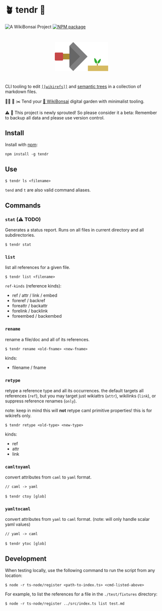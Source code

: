 # 🪴 tendr 🎍

![[A WikiBonsai Project](https://github.com/wikibonsai/wikibonsai)](https://img.shields.io/badge/%F0%9F%8E%8B-A%20WikiBonsai%20Project-brightgreen)
[![NPM package](https://img.shields.io/npm/v/tendr-cli)](https://npmjs.org/package/tendr-cli)

<div style="width:35%; margin: auto; padding-block: 2em; display: flex; justify-content: center;">
  <img src="./tendr.svg"/>
</div>

CLI tooling to edit [`[[wikirefs]]`](https://github.com/wikibonsai/wikirefs) and [semantic trees](https://github.com/wikibonsai/semtree) in a collection of markdown files.

🧑‍🌾 🚰 ✂️ Tend your [🎋 WikiBonsai](https://github.com/wikibonsai/wikibonsai) digital garden with minimalist tooling.

⚠️ 🌱 This project is newly sprouted! So please consider it a beta: Remember to backup all data and please use version control.

## Install

Install with [npm](https://docs.npmjs.com/cli/v9/commands/npm-install):

```
npm install -g tendr
```


## Use

```
$ tendr ls <filename>
```

`tend` and `t` are also valid command aliases.

## Commands

### `stat` (⚠️ TODO)

Generates a status report. Runs on all files in current directory and all subdirectories.

```
$ tendr stat
```

### `list`

list all references for a given file.

```
$ tendr list <filename>
```

`ref-kinds` (reference kinds):
- ref / attr / link / embed
- foreref / backref
- foreattr / backattr
- forelink / backlink
- foreembed / backembed

### `rename`

rename a file/doc and all of its references.

```
$ tendr rename <old-fname> <new-fname>
```

kinds:
- filename / fname

### `retype`

retype a reference type and all its occurrences. the default targets all references (`ref`), but you may target just wikiattrs (`attr`), wikilinks (`link`), or suppress reference renames (`only`).

note: keep in mind this will **not** retype caml primitive properties! this is for wikirefs only.

```
$ tendr retype <old-type> <new-type>
```

kinds:
- ref
- attr
- link

### `camltoyaml`

convert attributes from `caml` to `yaml` format.

```
// caml -> yaml

$ tendr ctoy [glob]
```

### `yamltocaml`

convert attributes from `yaml` to `caml` format. (note: will only handle scalar yaml values)

```
// yaml -> caml

$ tendr ytoc [glob]
```

## Development

When testing locally, use the following command to run the script from any location:

```
$ node -r ts-node/register <path-to-index.ts> <cmd-listed-above>
```

For example, to list the references for a file in the `./test/fixtures` directory:

```
$ node -r ts-node/register ../src/index.ts list test.md
```
